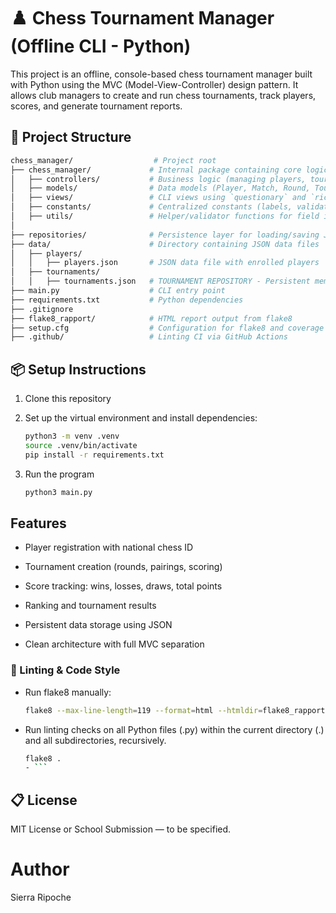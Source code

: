 # ♟️ Chess Tournament Manager (Offline CLI - Python)

This project is an offline, console-based chess tournament manager built with Python using the MVC (Model-View-Controller) design pattern. It allows club managers to create and run chess tournaments, track players, scores, and generate tournament reports.

## 📁 Project Structure

```bash
chess_manager/                  # Project root
├── chess_manager/             # Internal package containing core logic
│   ├── controllers/           # Business logic (managing players, tournaments, rounds)
│   ├── models/                # Data models (Player, Match, Round, Tournament)
│   ├── views/                 # CLI views using `questionary` and `rich`
│   ├── constants/             # Centralized constants (labels, validation rules, mappings)
│   ├── utils/                 # Helper/validator functions for field inputs
│
├── repositories/              # Persistence layer for loading/saving JSON files
├── data/                      # Directory containing JSON data files
│   ├── players/
│   │   ├── players.json       # JSON data file with enrolled players
│   ├── tournaments/
│   │   ├── tournaments.json   # TOURNAMENT REPOSITORY - Persistent memory/json of all tournaments played
├── main.py                    # CLI entry point
├── requirements.txt           # Python dependencies
├── .gitignore
├── flake8_rapport/            # HTML report output from flake8
├── setup.cfg                  # Configuration for flake8 and coverage
├── .github/                   # Linting CI via GitHub Actions
```

## 📦 Setup Instructions

1. Clone this repository
2. Set up the virtual environment and install dependencies:

    ```bash
    python3 -m venv .venv
    source .venv/bin/activate
    pip install -r requirements.txt
    ```
3. Run the program
    ```bash
    python3 main.py
    ```

## Features 
+ Player registration with national chess ID

+ Tournament creation (rounds, pairings, scoring)

+ Score tracking: wins, losses, draws, total points

+ Ranking and tournament results

+ Persistent data storage using JSON

+ Clean architecture with full MVC separation


### 🧪 Linting & Code Style
- Run flake8 manually:

    ```bash
    flake8 --max-line-length=119 --format=html --htmldir=flake8_rapport
    ```

- Run linting checks on all Python files (.py) within the current directory (.) and all subdirectories, recursively.

  ```bash
  flake8 .
  - ```

## 📋 License
MIT License or School Submission — to be specified.

# Author
Sierra Ripoche
